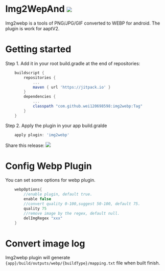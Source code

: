 # Img2WepAnd [![](https://jitpack.io/v/wei120698598/img2webp.svg)](https://jitpack.io/#wei120698598/img2webp)

Img2webp is a tools of PNG/JPG/GIF converted to WEBP for android.
The plugin is work for aaptV2.

# Getting started

Step 1. Add it in your root build.gradle at the end of repositories:
```groovy
    buildscript {
        repositories {
            ...
            maven { url 'https://jitpack.io' }
    	}
    	dependencies {
            ...
            classpath "com.github.wei120698598:img2webp:Tag"
        }
    }
```
Step 2. Apply the plugin in your app build.gralde
```groovy
    apply plugin: 'img2webp'
```

Share this release:
[![](https://jitpack.io/v/wei120698598/img2webp.svg)](https://jitpack.io/#wei120698598/img2webp)


# Config Webp Plugin
You can set some options for webp plugin.

```groovy
    webpOptions{
        //enable plugin, default true.
        enable false
        //convert quality 0-100,suggest 50-100, default 75.
        quality 75
        //remove image by the regex, default null.
        delImgRegex "xxx"
    }
```

# Convert image log

Img2webp plugin will generate `{app}/build/outputs/webp/{buildType}/mapping.txt` file when built finish.
